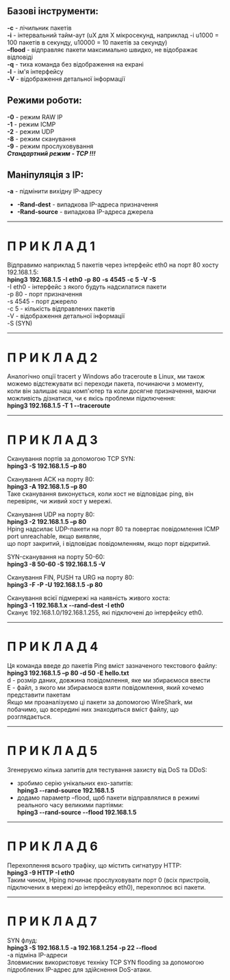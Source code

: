 ## Базові інструменти:
**-c** - лічильник пакетів  
**-i** - інтервальний тайм-аут (uX для X мікросекунд, наприклад -i u1000 = 100 пакетів в секунду, u10000 = 10 пакетів за секунду)  
**–flood** - відправляє пакети максимально швидко, не відображає відповіді  
**-q** - тиха команда без відображення на екрані  
**-I** - ім'я інтерфейсу  
**-V** - відображення детальної інформації  
## Режими роботи:
**-0** - режим RAW IP  
**-1** - режим ICMP  
**-2** - режим UDP  
**-8** - режим сканування  
**-9** - режим прослуховування  
***Стандартний режим - TCP !!!***  
## Маніпуляція з IP:  
**-a** - підмінити вихідну IP-адресу  
- **-Rand-dest** - випадкова IP-адреса призначення  
- **-Rand-source** - випадкова IP-адреса джерела  
- - - - - - - - - - - - - - - - - - - - - - - - - - - - - - - - - - - - - - - - - - - - - - - - - - - - - - - - - - - - - - - - 
# П   Р   И   К   Л   А   Д   1  
Відправимо наприклад 5 пакетів через інтерфейс eth0 на порт 80 хосту 192.168.1.5:  
**hping3** **192.168.1.5** **-I** **eth0** **-p** **80** **-s** **4545** **-c** **5** **-V** **-S**  
-I eth0 - інтерфейс з якого будуть надсилатися пакети  
-p 80 - порт призначення  
-s 4545 - порт джерело  
-c 5 - кількість відправлених пакетів  
-V - відображення детальної інформації  
-S (SYN)  
- - - - - - - - - - - - - - - - - - - - - - - - - - - - - - - - - - - - - - - - - - - - - - - - - - - - - - - - - - - - - - - -
# П   Р   И   К   Л   А   Д   2  
Аналогічно опції tracert у Windows або traceroute в Linux, ми також можемо відстежувати всі переходи пакета, починаючи з моменту,   
коли він залишає наш комп'ютер та коли досягне призначення, маючи можливість дізнатися, чи є якісь проблеми підключення:  
**hping3 192.168.1.5 -T 1 --traceroute**
- - - - - - - - - - - - - - - - - - - - - - - - - - - - - - - - - - - - - - - - - - - - - - - - - - - - - - - - - - - - - - - -
# П   Р   И   К   Л   А   Д   3  
Сканування портів за допомогою TCP SYN:  
**hping3 -S 192.168.1.5 –p 80**  

Сканування ACK на порту 80:  
**hping3 -A 192.168.1.5 –p 80**   
Таке сканування виконується, коли хост не відповідає ping, він перевіряє, чи живий хост у мережі.

Сканування UDP на порту 80:  
**hping3 -2 192.168.1.5 –p 80**   
Hping надсилає UDP-пакети на порт 80 та повертає повідомлення ICMP port unreachable, якщо виявляє,  
що порт закритий, і відповідає повідомленням, якщо порт відкритий.  

SYN-сканування на порту 50-60:  
**hping3 -8 50-60 -S 192.168.1.5 -V**  

Сканування FIN, PUSH та URG на порту 80:  
**hping3 -F -P -U 192.168.1.5 -p 80**  

Сканування всієї підмережі на наявність живого хоста:  
**hping3 -1 192.168.1.x --rand-dest -I eth0**   
Сканує 192.168.1.0/192.168.1.255, які підключені до інтерфейсу eth0.  
- - - - - - - - - - - - - - - - - - - - - - - - - - - - - - - - - - - - - - - - - - - - - - - - - - - - - - - - - - - - - - - -
# П   Р   И   К   Л   А   Д   4  
Ця команда введе до пакетів Ping вміст зазначеного текстового файлу:  
**hping3 192.168.1.5 –p 80 -d 50 -E hello.txt**  
d - розмір даних, довжина повідомлення, яке ми збираємося ввести  
E - файл, з якого ми збираємося взяти повідомлення, який хочемо представити пакетам  
Якщо ми проаналізуємо ці пакети за допомогою WireShark, ми побачимо, що всередині них знаходиться вміст файлу, що розглядається.  
- - - - - - - - - - - - - - - - - - - - - - - - - - - - - - - - - - - - - - - - - - - - - - - - - - - - - - - - - - - - - - - -
# П   Р   И   К   Л   А   Д   5  
Згенеруємо кілька запитів для тестування захисту від DoS та DDoS:  
- зробимо серію унікальних ехо-запитів:  
**hping3 --rand-source 192.168.1.5**
- додамо параметр –flood, щоб пакети відправлялися в режимі реального часу великими партіями:  
**hping3 --rand-source --flood 192.168.1.5**
- - - - - - - - - - - - - - - - - - - - - - - - - - - - - - - - - - - - - - - - - - - - - - - - - - - - - - - - - - - - - - - -
# П   Р   И   К   Л   А   Д   6  
Перехоплення всього трафіку, що містить сигнатуру HTTP:  
**hping3 -9 HTTP -I eth0**  
Таким чином, Hping починає прослуховувати порт 0 (всіх пристроїв, підключених в мережі до інтерфейсу eth0), перехоплює всі пакети.  
- - - - - - - - - - - - - - - - - - - - - - - - - - - - - - - - - - - - - - - - - - - - - - - - - - - - - - - - - - - - - - - -
# П   Р   И   К   Л   А   Д   7  
SYN флуд:  
**hping3 -S 192.168.1.5 -a 192.168.1.254 -p 22 --flood**  
-a підмінa IP-адреси  
Зловмисник використовує техніку TCP SYN flooding за допомогою підроблених IP-адрес для здійснення DoS-атаки.
